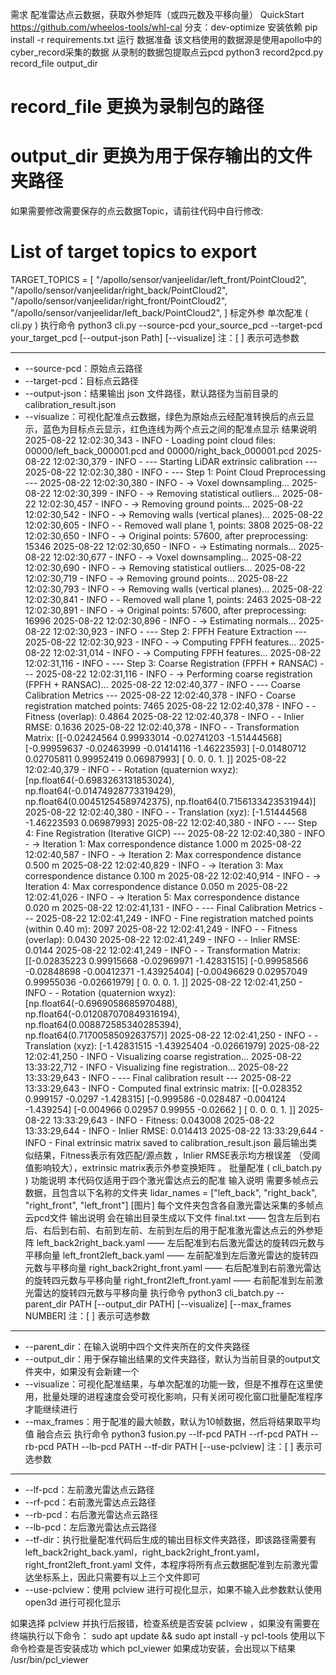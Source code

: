 需求
配准雷达点云数据，获取外参矩阵（或四元数及平移向量）
QuickStart
https://github.com/wheelos-tools/whl-cal
分支：dev-optimize
安装依赖
pip install -r requirements.txt
运行
数据准备
该文档使用的数据源是使用apollo中的cyber_record采集的数据
从录制的数据包提取点云pcd
python3 record2pcd.py record_file output_dir
# record_file 更换为录制包的路径
# output_dir 更换为用于保存输出的文件夹路径
如果需要修改需要保存的点云数据Topic，请前往代码中自行修改:
# List of target topics to export
TARGET_TOPICS = [
    "/apollo/sensor/vanjeelidar/left_front/PointCloud2",
    "/apollo/sensor/vanjeelidar/right_back/PointCloud2",
    "/apollo/sensor/vanjeelidar/right_front/PointCloud2",
    "/apollo/sensor/vanjeelidar/left_back/PointCloud2",
]
标定外参
单次配准 ( cli.py )
  执行命令
python3 cli.py --source-pcd your_source_pcd --target-pcd your_target_pcd [--output-json Path] [--visualize]
注：[ ] 表示可选参数

---
- --source-pcd：原始点云路径
- --target-pcd：目标点云路径
- --output-json：结果输出 json 文件路径，默认路径为当前目录的calibration_result.json
- --visualize：可视化配准点云数据，绿色为原始点云经配准转换后的点云显示，蓝色为目标点云显示，红色连线为两个点云之间的配准点显示
结果说明
2025-08-22 12:02:30,343 - INFO - Loading point cloud files: 00000/left_back_000001.pcd and 00000/right_back_000001.pcd
2025-08-22 12:02:30,379 - INFO - --- Starting LiDAR extrinsic calibration ---
2025-08-22 12:02:30,380 - INFO - --- Step 1: Point Cloud Preprocessing ---
2025-08-22 12:02:30,380 - INFO -   -> Voxel downsampling...
2025-08-22 12:02:30,399 - INFO -   -> Removing statistical outliers...
2025-08-22 12:02:30,457 - INFO -   -> Removing ground points...
2025-08-22 12:02:30,542 - INFO -   -> Removing walls (vertical planes)...
2025-08-22 12:02:30,605 - INFO -     - Removed wall plane 1, points: 3808
2025-08-22 12:02:30,650 - INFO -   -> Original points: 57600, after preprocessing: 15346
2025-08-22 12:02:30,650 - INFO -   -> Estimating normals...
2025-08-22 12:02:30,677 - INFO -   -> Voxel downsampling...
2025-08-22 12:02:30,690 - INFO -   -> Removing statistical outliers...
2025-08-22 12:02:30,719 - INFO -   -> Removing ground points...
2025-08-22 12:02:30,793 - INFO -   -> Removing walls (vertical planes)...
2025-08-22 12:02:30,841 - INFO -     - Removed wall plane 1, points: 2463
2025-08-22 12:02:30,891 - INFO -   -> Original points: 57600, after preprocessing: 16996
2025-08-22 12:02:30,896 - INFO -   -> Estimating normals...
2025-08-22 12:02:30,923 - INFO - --- Step 2: FPFH Feature Extraction ---
2025-08-22 12:02:30,923 - INFO -   -> Computing FPFH features...
2025-08-22 12:02:31,014 - INFO -   -> Computing FPFH features...
2025-08-22 12:02:31,116 - INFO - --- Step 3: Coarse Registration (FPFH + RANSAC) ---
2025-08-22 12:02:31,116 - INFO -   -> Performing coarse registration (FPFH + RANSAC)...
2025-08-22 12:02:40,377 - INFO - 
--- Coarse Calibration Metrics ---
2025-08-22 12:02:40,378 - INFO - Coarse registration matched points: 7465
2025-08-22 12:02:40,378 - INFO -   - Fitness (overlap): 0.4864
2025-08-22 12:02:40,378 - INFO -   - Inlier RMSE: 0.1636
2025-08-22 12:02:40,378 - INFO -   - Transformation Matrix:
[[-0.02424564  0.99933014 -0.02741203 -1.51444568]
 [-0.99959637 -0.02463999 -0.01414116 -1.46223593]
 [-0.01480712  0.02705811  0.99952419  0.06987993]
 [ 0.          0.          0.          1.        ]]
2025-08-22 12:02:40,379 - INFO -   - Rotation (quaternion wxyz): [np.float64(-0.6983263131853024), np.float64(-0.01474928773319429), np.float64(0.00451254589742375), np.float64(0.7156133423531944)]
2025-08-22 12:02:40,380 - INFO -   - Translation (xyz): [-1.51444568 -1.46223593  0.06987993]
2025-08-22 12:02:40,380 - INFO - --- Step 4: Fine Registration (Iterative GICP) ---
2025-08-22 12:02:40,380 - INFO -   -> Iteration 1: Max correspondence distance 1.000 m
2025-08-22 12:02:40,587 - INFO -   -> Iteration 2: Max correspondence distance 0.500 m
2025-08-22 12:02:40,829 - INFO -   -> Iteration 3: Max correspondence distance 0.100 m
2025-08-22 12:02:40,914 - INFO -   -> Iteration 4: Max correspondence distance 0.050 m
2025-08-22 12:02:41,026 - INFO -   -> Iteration 5: Max correspondence distance 0.020 m
2025-08-22 12:02:41,131 - INFO - 
--- Final Calibration Metrics ---
2025-08-22 12:02:41,249 - INFO - Fine registration matched points (within 0.40 m): 2097
2025-08-22 12:02:41,249 - INFO -   - Fitness (overlap): 0.0430
2025-08-22 12:02:41,249 - INFO -   - Inlier RMSE: 0.0144
2025-08-22 12:02:41,249 - INFO -   - Transformation Matrix:
[[-0.02835223  0.99915668 -0.02969971 -1.42831515]
 [-0.99958566 -0.02848698 -0.00412371 -1.43925404]
 [-0.00496629  0.02957049  0.99955036 -0.02661979]
 [ 0.          0.          0.          1.        ]]
2025-08-22 12:02:41,250 - INFO -   - Rotation (quaternion wxyz): [np.float64(-0.6969058685970488), np.float64(-0.012087070849316194), np.float64(0.008872585340285394), np.float64(0.7170058509263757)]
2025-08-22 12:02:41,250 - INFO -   - Translation (xyz): [-1.42831515 -1.43925404 -0.02661979]
2025-08-22 12:02:41,250 - INFO - Visualizing coarse registration...
2025-08-22 13:33:22,712 - INFO - Visualizing fine registration...
2025-08-22 13:33:29,643 - INFO - 
--- Final calibration result ---
2025-08-22 13:33:29,643 - INFO - Computed final extrinsic matrix:
[[-0.028352  0.999157 -0.0297   -1.428315]
 [-0.999586 -0.028487 -0.004124 -1.439254]
 [-0.004966  0.02957   0.99955  -0.02662 ]
 [ 0.        0.        0.        1.      ]]
2025-08-22 13:33:29,643 - INFO - Fitness: 0.043008
2025-08-22 13:33:29,644 - INFO - Inlier RMSE: 0.014413
2025-08-22 13:33:29,644 - INFO - Final extrinsic matrix saved to calibration_result.json
  最后输出类似结果，Fitness表示有效匹配/源点数 ，Inlier RMSE表示均方根误差 （受阈值影响较大），extrinsic matrix表示外参变换矩阵 。
批量配准 ( cli_batch.py )
功能说明
  本代码仅适用于四个激光雷达点云的配准
输入说明
  需要多帧点云数据，且包含以下名称的文件夹
lidar_names = ["left_back", "right_back", "right_front", "left_front"]
[图片]
每个文件夹包含各自激光雷达采集的多帧点云pcd文件
输出说明
会在输出目录生成以下文件
final.txt —— 包含左后到右后、右后到右前、右前到左前、左前到左后的用于配准激光雷达点云的外参矩阵
left_back2right_back.yaml —— 左后配准到右后激光雷达的旋转四元数与平移向量
left_front2left_back.yaml —— 左前配准到左后激光雷达的旋转四元数与平移向量
right_back2right_front.yaml —— 右后配准到右前激光雷达的旋转四元数与平移向量
right_front2left_front.yaml —— 右前配准到左前激光雷达的旋转四元数与平移向量
执行命令
python3 cli_batch.py --parent_dir PATH [--output_dir PATH] [--visualize] [--max_frames NUMBER]
注：[ ] 表示可选参数

---
- --parent_dir：在输入说明中四个文件夹所在的文件夹路径
- --output_dir：用于保存输出结果的文件夹路径，默认为当前目录的output文件夹中，如果没有会新建一个
- --visualize：可视化配准结果，与单次配准的功能一致，但是不推荐在这里使用，批量处理的进程速度会受可视化影响，只有关闭可视化窗口批量配准程序才能继续进行
- --max_frames：用于配准的最大帧数，默认为10帧数据，然后将结果取平均值
融合点云
执行命令
python3 fusion.py --lf-pcd PATH --rf-pcd PATH --rb-pcd PATH --lb-pcd PATH --tf-dir PATH [--use-pclview]
注：[ ] 表示可选参数

---
- --lf-pcd：左前激光雷达点云路径
- --rf-pcd：右前激光雷达点云路径
- --rb-pcd：右后激光雷达点云路径
- --lb-pcd：左后激光雷达点云路径
- --tf-dir：执行批量配准代码后生成的输出目标文件夹路径，即该路径需要有 left_back2right_back.yaml，right_back2right_front.yaml，right_front2left_front.yaml 文件，本程序将所有点云数据配准到左前激光雷达坐标系上，因此只需要有以上三个文件即可
- --use-pclview：使用 pclview 进行可视化显示，如果不输入此参数默认使用 open3d 进行可视化显示

如果选择 pclview 并执行后报错，检查系统是否安装 pclview ，如果没有需要在终端执行以下命令：
sudo apt update && sudo apt install -y pcl-tools
使用以下命令检查是否安装成功
which pcl_viewer
如果成功安装，会出现以下结果
/usr/bin/pcl_viewer

